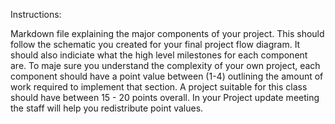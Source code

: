 Instructions:

Markdown file explaining the major components of your project. 
This should follow the schematic you created for your final project flow 
diagram. It should also indiciate what the high level milestones for each
 component are. To maje sure you understand the complexity of your own project,
  each component should have a point value between (1-4) outlining the amount of 
  work required to implement that section. A project suitable for this class 
  should have between 15 - 20 points overall. In your Project update meeting the
   staff will help you redistribute point values.


